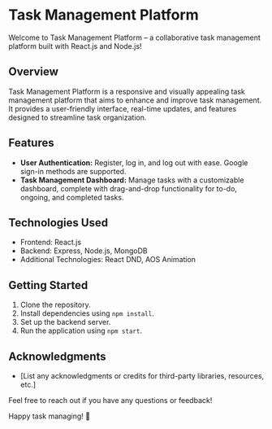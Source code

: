 # Task Management Platform

Welcome to Task Management Platform – a collaborative task management platform built with React.js and Node.js!

## Overview

Task Management Platform is a responsive and visually appealing task management platform that aims to enhance and improve task management. It provides a user-friendly interface, real-time updates, and features designed to streamline task organization.

## Features

- **User Authentication:** Register, log in, and log out with ease. Google sign-in methods are supported.
- **Task Management Dashboard:** Manage tasks with a customizable dashboard, complete with drag-and-drop functionality for to-do, ongoing, and completed tasks.

## Technologies Used

- Frontend: React.js
- Backend: Express, Node.js, MongoDB
- Additional Technologies: React DND, AOS Animation

## Getting Started

1. Clone the repository.
2. Install dependencies using `npm install`.
3. Set up the backend server.
4. Run the application using `npm start`.

## Acknowledgments

- [List any acknowledgments or credits for third-party libraries, resources, etc.]

Feel free to reach out if you have any questions or feedback!

Happy task managing! 🚀

